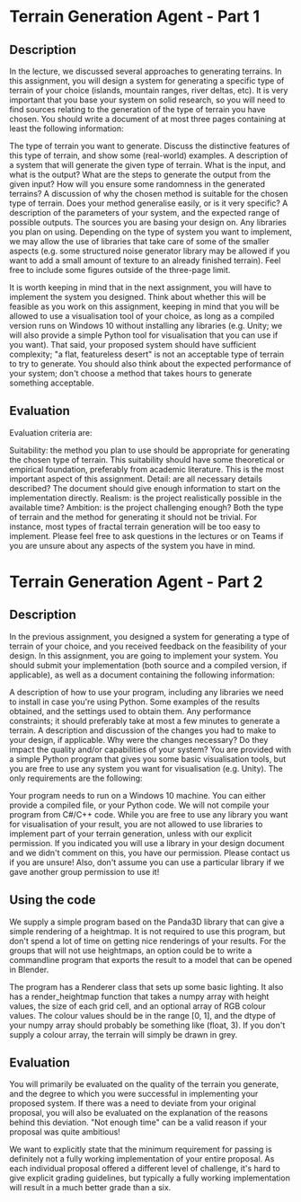 # Terrain Generation Agent - Part 1

## Description

In the lecture, we discussed several approaches to generating terrains. In this assignment, you will design a system for generating a specific type of terrain of your choice (islands, mountain ranges, river deltas, etc). It is very important that you base your system on solid research, so you will need to find sources relating to the generation of the type of terrain you have chosen. You should write a document of at most three pages containing at least the following information:

The type of terrain you want to generate. Discuss the distinctive features of this type of terrain, and show some (real-world) examples.
A description of a system that will generate the given type of terrain. What is the input, and what is the output? What are the steps to generate the output from the given input? How will you ensure some randomness in the generated terrains?
A discussion of why the chosen method is suitable for the chosen type of terrain. Does your method generalise easily, or is it very specific?
A description of the parameters of your system, and the expected range of possible outputs.
The sources you are basing your design on.
Any libraries you plan on using. Depending on the type of system you want to implement, we may allow the use of libraries that take care of some of the smaller aspects (e.g. some structured noise generator library may be allowed if you want to add a small amount of texture to an already finished terrain).
Feel free to include some figures outside of the three-page limit.

It is worth keeping in mind that in the next assignment, you will have to implement the system you designed. Think about whether this will be feasible as you work on this assignment, keeping in mind that you will be allowed to use a visualisation tool of your choice, as long as a compiled version runs on Windows 10 without installing any libraries (e.g. Unity; we will also provide a simple Python tool for visualisation that you can use if you want). That said, your proposed system should have sufficient complexity; "a flat, featureless desert" is not an acceptable type of terrain to try to generate. You should also think about the expected performance of your system; don't choose a method that takes hours to generate something acceptable.

## Evaluation

Evaluation criteria are:

Suitability: the method you plan to use should be appropriate for generating the chosen type of terrain. This suitability should have some theoretical or empirical foundation, preferably from academic literature. This is the most important aspect of this assignment.
Detail: are all necessary details described? The document should give enough information to start on the implementation directly.
Realism: is the project realistically possible in the available time?
Ambition: is the project challenging enough? Both the type of terrain and the method for generating it should not be trivial. For instance, most types of fractal terrain generation will be too easy to implement.
Please feel free to ask questions in the lectures or on Teams if you are unsure about any aspects of the system you have in mind.


# Terrain Generation Agent - Part 2

## Description

In the previous assignment, you designed a system for generating a type of terrain of your choice, and you received feedback on the feasibility of your design. In this assignment, you are going to implement your system. You should submit your implementation (both source and a compiled version, if applicable), as well as a document containing the following information:

A description of how to use your program, including any libraries we need to install in case you're using Python.
Some examples of the results obtained, and the settings used to obtain them.
Any performance constraints; it should preferably take at most a few minutes to generate a terrain.
A description and discussion of the changes you had to make to your design, if applicable. Why were the changes necessary? Do they impact the quality and/or capabilities of your system?
You are provided with a simple Python program that gives you some basic visualisation tools, but you are free to use any system you want for visualisation (e.g. Unity). The only requirements are the following:

Your program needs to run on a Windows 10 machine. You can either provide a compiled file, or your Python code. We will not compile your program from C#/C++ code.
While you are free to use any library you want for visualisation of your result, you are not allowed to use libraries to implement part of your terrain generation, unless with our explicit permission. If you indicated you will use a library in your design document and we didn't comment on this, you have our permission. Please contact us if you are unsure! Also, don't assume you can use a particular library if we gave another group permission to use it!

## Using the code

We supply a simple program based on the Panda3D library that can give a simple rendering of a heightmap. It is not required to use this program, but don't spend a lot of time on getting nice renderings of your results. For the groups that will not use heightmaps, an option could be to write a commandline program that exports the result to a model that can be opened in Blender.

The program has a Renderer class that sets up some basic lighting. It also has a render_heightmap function that takes a numpy array with height values, the size of each grid cell, and an optional array of RGB colour values. The colour values should be in the range [0, 1], and the dtype of your numpy array should probably be something like (float, 3). If you don't supply a colour array, the terrain will simply be drawn in grey.

## Evaluation

You will primarily be evaluated on the quality of the terrain you generate, and the degree to which you were successful in implementing your proposed system. If there was a need to deviate from your original proposal, you will also be evaluated on the explanation of the reasons behind this deviation. "Not enough time" can be a valid reason if your proposal was quite ambitious!

We want to explicitly state that the minimum requirement for passing is definitely not a fully working implementation of your entire proposal. As each individual proposal offered a different level of challenge, it's hard to give explicit grading guidelines, but typically a fully working implementation will result in a much better grade than a six.
